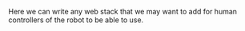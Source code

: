 Here we can write any web stack that we may want to add for human controllers of the robot to be able to use.